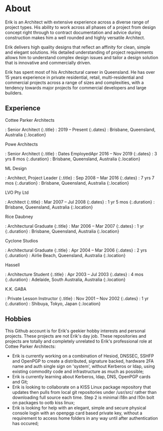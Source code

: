 # About

Erik is an Architect with extensive experience across a diverse range of project types. His ability to work across all phases of a project from design concept right through to contract documentation and advice during construction makes him a well rounded and highly versatile Architect.

Erik delivers high quality designs that reflect an affinity for clean, simple and elegant solutions. His detailed understanding of project requirements allows him to understand complex design issues and tailor a design solution that is innovative and commercially driven.

Erik has spent most of his Architectural career in Queensland. He has over 15 years experience in private residential, retail, multi-residential and commercial projects across a range of sizes and complexities, with a tendency towards major projects for commercial developers and large builders. 

## Experience

Cottee Parker Architects

 : Senior Architect
 {:.title}
 : 2019 – Present
 {:.dates}
 : Brisbane, Queensland, Australia
 {:.location}
 
 Powe Architects

 : Senior Architect
 {:.title}
 : Dates EmployedApr 2016 – Nov 2019
 {:.dates}
 : 3 yrs 8 mos
 {:.duration}
 : Brisbane, Queensland, Australia
 {:.location}

ML Design

 : Architect, Project Leader
 {:.title}
 : Sep 2008 – Mar 2016
 {:.dates}
 : 7 yrs 7 mos
 {:.duration}
 : Brisbane, Queensland, Australia
 {:.location}

LVO Pty Ltd

 : Architect
 {:.title}
 : Mar 2007 – Jul 2008
 {:.dates}
 : 1 yr 5 mos
 {:.duration}
 : Brisbane, Queensland, Australia
 {:.location}

Rice Daubney

 : Architectural Graduate
 {:.title}
 : Mar 2006 – Mar 2007
 {:.dates}
 : 1 yr
 {:.duration}
 : Brisbane, Queensland, Australia
 {:.location}

Cyclone Studios

 : Architectural Graduate
 {:.title}
 : Apr 2004 – Mar 2006
 {:.dates}
 : 2 yrs
 {:.duration}
 : Airlie Beach, Queensland, Australia
 {:.location}

Hassell

 : Architecture Student
 {:.title}
 : Apr 2003 – Jul 2003
 {:.dates}
 : 4 mos
 {:.duration}
 : Adelaide, South Australia, Australia
 {:.location}

K.K. GABA

 : Private Lesson Instructor
 {:.title}
 : Nov 2001 – Nov 2002
 {:.dates}
 : 1 yr
 {:.duration}
 : Shibuya, Tokyo, Japan
 {:.location}

## Hobbies

This Github account is for Erik's geekier hobby interests and personal projects. These projects are not Erik's day job. These repositories and projects are totally and completely unrelated to Erik's professional role at Cottee Parker Architects:

- Erik is currently working on a combination of Hesiod, DNSSEC, SSHFP and OpenPGP to create a distributed, signature backed, hardware 2FA name and auth single sign on 'system', without Kerberos or ldap, using existing commodity code and infrastructure as much as possible;
- Erik is currently learning about Kerberos, ldap, DNS, OpenPGP cards and Git;
- Erik is looking to collaborate on a KISS Linux package repository that updates then pulls from local git repositories under /usr/src/ rather than downloading full source each time. Step 2 is minimal i18n and l10n bolt on packages to ootb kiss linux;
- Erik is looking for help with an elegant, simple and secure physical console login with an openpgp card based private key, without a requirement to access home folders in any way until after authentication has occured;
